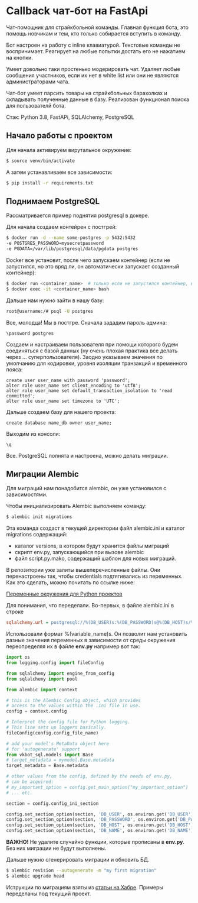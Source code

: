 # Callback чат-бот на FastApi
Чат-помощник для страйкбольной команды. Главная функция бота, это помощь новчикам и тем, кто только собирается
вступить в команду.

Бот настроен на работу с inline клавиатурой. Текстовые команды не воспринимает. Реагирует на любые попытки
достать его не нажатием на кнопки.

Умеет довольно таки простенько модерировать чат. Удаляет любые сообщения участников, если их нет в white
list или они не являются администраторами чата.

Чат-бот умеет парсить товары на страйкбольных барахолках и складывать полученные данные в базу. Реализован функционал
поиска для пользователй бота.

Стэк: Python 3.8, FastAPi, SQLAlchemy, PostgreSQL
## Начало работы с проектом
Для начала активируем вирутальное окружение: 
```bash
$ source venv/bin/activate
```

А затем устанавливаем все зависимости:
```bash
$ pip install -r requirements.txt
```
## Поднимаем PostgreSQL
Рассматривается пример поднятия postgresql в докере.

Для начала создаем контейрен с постгрей:
```bash
$ docker run -d --name some-postgres -p 5432:5432 
-e POSTGRES_PASSWORD=mysecretpassword 
-e PGDATA=/var/lib/postgresql/data/pgdata postgres
```
Docker все установит, после чего запускаем контейнер (если не запустился, но это вряд ли, он автоматически запускает
созданный контейнер):
```bash
$ docker run <container_name>  # только если не запустился контейнер, в другом случае эта команда не нужна
$ docker exec -it <container_name> bash 
```

Дальше нам нужно зайти в нашу базу:
```bash
root@username:/# psql -U postgres
```
Все, молодца! Мы в постгре. Сначала зададим пароль админа:
```postgresql
\password postgres
```
Создаем и настраиваем пользователя при помощи которого будем соединяться с базой данных (ну очень плохая практика 
все делать через ... суперпользователя). Заодно указываем значения по умолчанию для кодировки, 
уровня изоляции транзакций и временного пояса:
```postgresql
create user user_name with password 'password';
alter role user_name set client_encoding to 'utf8';
alter role user_name set default_transaction_isolation to 'read committed';
alter role user_name set timezone to 'UTC';
```
Дальше создаем базу для нашего проекта:
```postgresql
create database name_db owner user_name;
```
Выходим из консоли:
```postgresql
\q
```
Все. PostgreSQL полнята и настроена, можно делать миграции.
## Миграции Alembic
Для миграций нам понадобится alembic, он уже установился с зависимостями. 

Чтобы инициализировать Alembic выполняем команду:
```bash
$ alembic init migrations
```
Эта команда создаст в текущей директории файл alembic.ini и каталог migrations содержащий:

 - каталог versions, в котором будут хранится файлы миграций
 - скрипт env.py, запускающийся при вызове alembic
 - файл script.py.mako, содержащий шаблон для новых миграций.

В репозитории уже залиты вышеперечисленные файлы. Они перенастроены так, чтобы credentials подтягивались из переменных.
Как это сделать, можно почитать по ссылке ниже:

[Переменные окружения для Python проектов](https://habr.com/ru/post/472674/)

Для понимания, что переделали. Во-первых, в файле alembic.ini в строке
```ini
sqlalchemy.url = postgresql://%(DB_USER)s:%(DB_PASSWORD)s@%(DB_HOST)s/%(DB_NAME)s
```
Использовали формат %(variable_name)s. Он позволит нам установить разные значения переменных в зависимости от
среды окружения переопределяя их в файле **env.py** например вот так:
```python
import os
from logging.config import fileConfig

from sqlalchemy import engine_from_config
from sqlalchemy import pool

from alembic import context

# this is the Alembic Config object, which provides
# access to the values within the .ini file in use.
config = context.config

# Interpret the config file for Python logging.
# This line sets up loggers basically.
fileConfig(config.config_file_name)

# add your model's MetaData object here
# for 'autogenerate' support
from vkbot_sql.models import Base
# target_metadata = mymodel.Base.metadata
target_metadata = Base.metadata

# other values from the config, defined by the needs of env.py,
# can be acquired:
# my_important_option = config.get_main_option("my_important_option")
# ... etc.

section = config.config_ini_section

config.set_section_option(section, 'DB_USER', os.environ.get('DB_USER'))
config.set_section_option(section, 'DB_PASSWORD', os.environ.get('DB_PASSWORD'))
config.set_section_option(section, 'DB_HOST', os.environ.get('DB_HOST'))
config.set_section_option(section, 'DB_NAME', os.environ.get('DB_NAME'))
```
**ВАЖНО!** Не удалите случайно функции, которые прописаны в **env.py**. Без них миграции не будут выполнены.

Дальше нужно сгенерировать миграции и обновить БД.
```bash
$ alembic revision --autogenerate -m "my first migration"
$ alembic upgrade head
```
Иструкции по миграциям взяты из [статьи на Хабре](https://habr.com/ru/post/513328/). Примеры переделаны под текущий
проект.